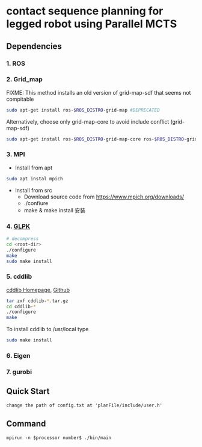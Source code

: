 # contact sequence planning for legged robot using Parallel MCTS 


## Dependencies


### 1. ROS

### 2. Grid_map

FIXME: This method installs an old version of grid-map-sdf that seems not compitable

```bash
sudo apt-get install ros-$ROS_DISTRO-grid-map #DEPRECATED
```

Alternatively, choose only grid-map-core to avoid include conflict (grid-map-sdf)

```bash
sudo apt-get install ros-$ROS_DISTRO-grid-map-core ros-$ROS_DISTRO-grid-map-msgs
```

### 3. MPI

- Install from apt

```bash
sudo apt instal mpich
```

- Install from src
  - Download source code from https://www.mpich.org/downloads/
  - ./confiure
  - make & make install 安装

### 4. [GLPK](https://www.gnu.org/software/glpk/)

```bash
# decompress
cd <root-dir>
./configure
make
sudo make install
```

### 5. cddlib

[cddlib Homepage](https://people.inf.ethz.ch/fukudak/cdd_home/),
[Github](https://github.com/cddlib/cddlib)

```bash
tar zxf cddlib-*.tar.gz
cd cddlib-*
./configure
make
```

To install cddlib to /usr/local type

```bash
sudo make install
```

### 6. Eigen


### 7. gurobi 


## Quick Start
    change the path of config.txt at 'planFile/include/user.h'

## Command
    mpirun -n $processor number$ ./bin/main 


